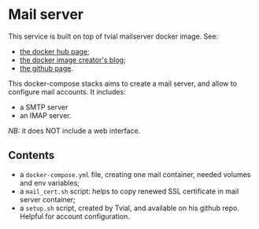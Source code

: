 # Mail server

This service is built on top of tvial mailserver docker image. See:
- [the docker hub page](https://hub.docker.com/r/tvial/docker-mailserver/);
- [the docker image creator's blog](https://tvi.al/simple-mail-server-with-docker/);
- [the github page](https://github.com/docker-mailserver/docker-mailserver).

This docker-compose stacks aims to create a mail server, and allow to configure mail accounts. It includes:
- a SMTP server
- an IMAP server.

*NB:* it does NOT include a web interface.


## Contents

- a `docker-compose.yml` file, creating one mail container, needed volumes and env variables;
- a `mail_cert.sh` script: helps to copy renewed SSL certificate in mail server container;
- a `setup.sh` script, created by Tvial, and available on his github repo. Helpful for account configuration.
